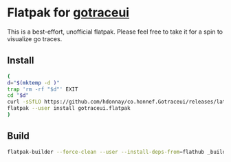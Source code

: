 # Flatpak for [gotraceui]

This is a best-effort, unofficial flatpak.
Please feel free to take it for a spin to visualize go traces.

## Install
```sh
(
d="$(mktemp -d )"
trap 'rm -rf "$d"' EXIT
cd "$d"
curl -sSfLO https://github.com/hdonnay/co.honnef.Gotraceui/releases/latest/download/gotraceui.flatpak
flatpak --user install gotraceui.flatpak
)
```

## Build
```sh
flatpak-builder --force-clean --user --install-deps-from=flathub _build co.honnef.Gotraceui.json
```

[gotraceui]: https://github.com/dominikh/gotraceui
